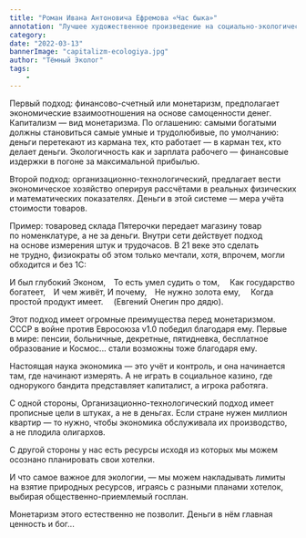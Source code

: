 ```yaml
---
title: "Роман Ивана Антоновича Ефремова «Час быка»"
annotation: "Лучшее художественное произведение на социально-экологическую тематику"
category: 
date: "2022-03-13"
bannerImage: "capitalizm-ecologiya.jpg"
author: "Тёмный Эколог"
tags:
    - 
---
```

Первый подход: финансово-счетный или монетаризм, предполагает экономические взаимоотношения на&nbsp;основе самоценности денег. Капитализм&nbsp;&mdash; вид монетаризма. По&nbsp;оглашению: самыми богатыми должны становиться самые умные и&nbsp;трудолюбивые, по&nbsp;умолчанию: деньги перетекают из&nbsp;кармана тех, кто работает&nbsp;&mdash; в&nbsp;карман тех, кто делает деньги. Экологичность как и&nbsp;зарплата рабочего&nbsp;&mdash; финансовые издержки в&nbsp;погоне за&nbsp;максимальной прибылью. ⠀
⠀

Второй подход: организационно-технологический, предлагает вести экономическое хозяйство оперируя рассч&euml;тами в&nbsp;реальных физических и&nbsp;математических показателях. Деньги в&nbsp;этой системе&nbsp;&mdash; мера учёта стоимости товаров. ⠀
⠀

Пример: товаровед склада Пятерочки передает магазину товар по&nbsp;номенклатуре, а&nbsp;не&nbsp;за&nbsp;деньги. Внутри сети действует подход на&nbsp;основе измерения штук и&nbsp;трудочасов. В&nbsp;21&nbsp;веке это сделать не&nbsp;трудно, физиократы об&nbsp;этом только мечтали, хотя, впрочем, могли обходится и&nbsp;без 1С: ⠀
⠀

И&nbsp;был глубокий Эконом,⠀
То&nbsp;есть умел судить о&nbsp;том, ⠀
Как государство богатеет,⠀
И&nbsp;чем живёт, И&nbsp;почему,⠀
Не&nbsp;нужно золота ему, ⠀
Когда простой продукт имеет. ⠀
(Евгений Онегин про дядю). ⠀
⠀

Этот подход имеет огромные преимущества перед монетаризмом. СССР в&nbsp;войне против Евросоюза v1.0 победил благодаря ему. Первые в&nbsp;мире: пенсии, больничные, декретные, пятидневка, бесплатное образование и&nbsp;Космос... стали возможны тоже благодаря ему. ⠀
⠀

Настоящая наука экономика&nbsp;&mdash; это уч&euml;т и&nbsp;контроль, и&nbsp;она начинается там, где начинают измерять. А&nbsp;не&nbsp;играть в&nbsp;социальное казино, где однорукого бандита представляет капиталист, а&nbsp;игрока работяга. ⠀
⠀

С&nbsp;одной стороны, Организационно-технологический подход имеет прописные цели в&nbsp;штуках, а&nbsp;не&nbsp;в&nbsp;деньгах. Если стране нужен миллион квартир&nbsp;&mdash; то&nbsp;нужно, чтобы экономика обслуживала их&nbsp;производство, а&nbsp;не&nbsp;плодила олигархов.⠀
⠀

С&nbsp;другой стороны у&nbsp;нас есть ресурсы исходя из&nbsp;которых мы&nbsp;можем осознано планировать свои хотелки. ⠀
⠀

И&nbsp;что самое важное для экологии,&nbsp;&mdash; мы&nbsp;можем накладывать лимиты на&nbsp;взятие природных ресурсов, играясь с&nbsp;разными планами хотелок, выбирая общественно-приемлемый госплан. ⠀
⠀

Монетаризм этого естественно не&nbsp;позволит. Деньги в&nbsp;н&euml;м главная ценность и&nbsp;бог...
